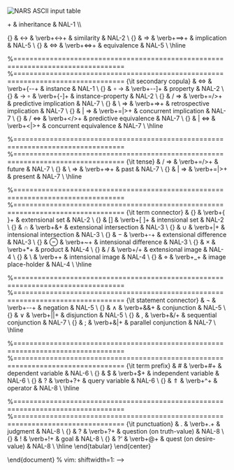 
![NARS ASCII input table](https://user-images.githubusercontent.com/24262360/51793364-56b02300-218d-11e9-8a28-a0b71146b5d7.png)

<!--- 
\documentclass[10pt]{article}
\usepackage{amsmath,amsfonts,amssymb,graphicx,verbatim}
\thispagestyle{empty}

\begin{document}

\begin{center}
 \begin{tabular}{ccccc}
  \hline
  {\bf Type} & {\bf Symbol} & {\bf Input} & {\bf Name} &  {\bf Layer} \\
  \hline

  %=================================================================================
  %=================================================================================

  {\it primary copula} & $\rightarrow$ &  \verb+-->+ &  inheritance &  NAL-1 \\
  {} & $\leftrightarrow$ &  \verb+<->+ &  similarity &  NAL-2 \\
  {} & $\Rightarrow$ &  \verb+==>+ &  implication &  NAL-5 \\
  {} & $\Leftrightarrow$ &  \verb+<=>+ &  equivalence &  NAL-5 \\
  \hline
 
  %=================================================================================
  %=================================================================================
  {\it secondary copula} & $\Leftrightarrow$ &  \verb+{--+ &  instance &  NAL-1 \\
  {} & $\circ \!\! \rightarrow$ &  \verb+--]+ &  property &  NAL-2 \\
  {} & $\rightarrow \!\! \circ$ &  \verb+{-]+ &  instance-property &  NAL-2 \\
  {} & $/ \!\!\! \Rightarrow$ &  \verb+=/>+ &  predictive implication &  NAL-7 \\
  {} & $\setminus \!\!\! \Rightarrow$ &  \verb+=\>+ &  retrospective implication &  NAL-7 \\
  {} & $| \!\!\! \Rightarrow$ &  \verb+=|>+ &  concurrent implication &  NAL-7 \\
  {} & $/ \!\!\! \Leftrightarrow$ &  \verb+</>+ &  predictive equivalence &  NAL-7 \\
  {} & $| \!\!\! \Leftrightarrow$ &  \verb+<|>+ &  concurrent equivalence &  NAL-7 \\
  \hline 
  
  %=================================================================================
  %=================================================================================
  {\it tense} & $/ \!\!\! \Rightarrow$ &  \verb+=/>+ &  future &  NAL-7 \\
  {} & $\setminus \!\!\! \Rightarrow$ &  \verb+=\>+ &  past &  NAL-7 \\
  {} & $| \!\!\! \Rightarrow$ &  \verb+=|>+ &  present &  NAL-7 \\
  \hline
  
  %=================================================================================
  %================================================================================= 
  {\it term connector} & $\{\}$ &  \verb+{ }+ &  extensional set &  NAL-2 \\
  {} & $[ ]$ &  \verb+[ ]+ &  intensional set &  NAL-2 \\
  {} & $\cap$ &  \verb+&+ &  extensional intersection &  NAL-3 \\
  {} & $\cup$ &  \verb+|+ &  intensional intersection &  NAL-3 \\
  {} & $-$ &  \verb+-+ &  extensional difference &  NAL-3 \\
  {} & $\ominus$ &  \verb+~+ &  intensional difference &  NAL-3 \\
  {} & $\times$ &  \verb+*+ &  product &  NAL-4 \\
  {} & $/$ &  \verb+/+ &  extensional image &  NAL-4 \\
  {} & $\setminus$ &  \verb+\+ &  intensional image &  NAL-4 \\
  {} & $\diamond$ &  \verb+_+ &  image place-holder &  NAL-4 \\
  \hline 
  
  %=================================================================================
  %================================================================================= 
  {\it statement connector} & $\neg$ &  \verb+--+ &  negation &  NAL-5 \\
  {} & $\wedge$ &  \verb+&&+ &  conjunction &  NAL-5 \\
  {} & $\vee$ &  \verb+||+ &  disjunction &  NAL-5 \\
  {} & $,$ &  \verb+&/+ &  sequential conjunction &  NAL-7 \\
  {} & $;$ &  \verb+&|+ & parallel conjunction &  NAL-7 \\
  \hline 
  
  %=================================================================================
  %================================================================================= 
  {\it term prefix} & $\#$ &  \verb+#+ &  dependent variable &  NAL-6 \\
  {} & $\$$ &  \verb+$+ &  independent variable &  NAL-6 \\
  {} & $?$ &  \verb+?+ &  query variable &  NAL-6 \\
  {} & $\Uparrow$ &  \verb+^+ &  operator &  NAL-8 \\
  \hline 
  
  %=================================================================================
  %================================================================================= 
  {\it punctuation} & $.$ &  \verb+.+ &  judgment &  NAL-8 \\
  {} & $?$ &  \verb+?+ &  question (on truth-value) &  NAL-8 \\
  {} & $!$ &  \verb+!+ &  goal &  NAL-8 \\
  {} & $\mbox{?`}$ &  \verb+@+ &  quest (on desire-value) &  NAL-8 \\
  \hline 
   \end{tabular}
\end{center}

\end{document}
% vim: shiftwidth=1:
-->